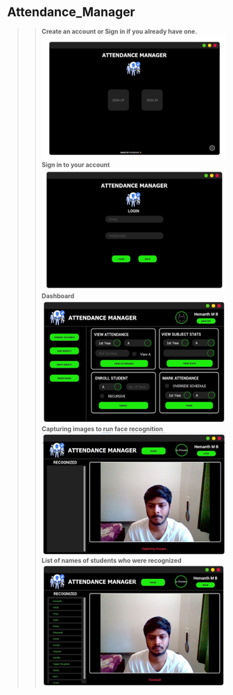 # Attendance_Manager

>>**Create an account or Sign in if you already have one.**
![User Interface](Preview/landing_page.jpg)
>>**Sign in to your account**
![User Interface](Preview/login_page.jpg)
>>**Dashboard**
![User Interface](Preview/dashboard.jpg)
>>**Capturing images to run face recognition**
![User Interface](Preview/Marking.jpg)
>>**List of names of students who were recognized**
![User Interface](Preview/Finished.jpg)
